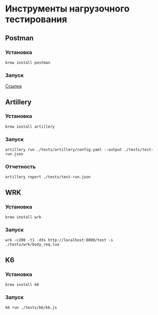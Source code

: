 # Инструменты нагрузочного тестирования

## Postman

### Установка

```shell
brew install postman
```

### Запуск
[Ссылка](https://blog.postman.com/postman-api-performance-testing/)

## Artillery

### Установка

```shell
brew install artillery
```


### Запуск

```shell
artillery run ./tests/artillery/config.yaml --output ./tests/test-run.json
```

### Отчетность

```shell
artillery report ./tests/test-run.json
```

## WRK

### Установка

```shell
brew install wrk
```

### Запуск

```shell
wrk -c200 -t1 -d3s http://localhost:8000/test -s ./tests/wrk/body_req.lua
```

## K6

### Установка

```shell
brew install k6
```


### Запуск

```shell
k6 run ./tests/k6/k6.js
```
